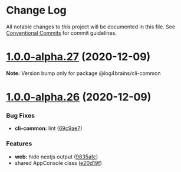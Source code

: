 # Change Log

All notable changes to this project will be documented in this file.
See [Conventional Commits](https://conventionalcommits.org) for commit guidelines.

# [1.0.0-alpha.27](https://github.com/thomvaill/log4brains/compare/v1.0.0-alpha.26...v1.0.0-alpha.27) (2020-12-09)

**Note:** Version bump only for package @log4brains/cli-common





# [1.0.0-alpha.26](https://github.com/thomvaill/log4brains/compare/v1.0.0-alpha.25...v1.0.0-alpha.26) (2020-12-09)


### Bug Fixes

* **cli-common:** lint ([69c9ae7](https://github.com/thomvaill/log4brains/commit/69c9ae737be2a2ecfdcf2a9b53da5157c479e3c2))


### Features

* **web:** hide nextjs output ([9835afc](https://github.com/thomvaill/log4brains/commit/9835afc8fdd4e0d2e68f6c9012cf151497362506))
* shared AppConsole class ([e20d19f](https://github.com/thomvaill/log4brains/commit/e20d19fdf9d8c85321e03b79545f82aa9bb6896e))
